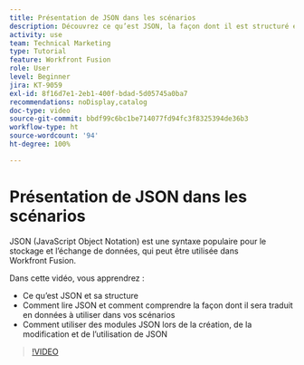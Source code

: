 ```yaml
---
title: Présentation de JSON dans les scénarios
description: Découvrez ce qu’est JSON, la façon dont il est structuré et comment il sera traduit en données à utiliser dans vos scénarios dans  [!DNL Adobe Workfront Fusion].
activity: use
team: Technical Marketing
type: Tutorial
feature: Workfront Fusion
role: User
level: Beginner
jira: KT-9059
exl-id: 8f16d7e1-2eb1-400f-bdad-5d05745a0ba7
recommendations: noDisplay,catalog
doc-type: video
source-git-commit: bbdf99c6bc1be714077fd94fc3f8325394de36b3
workflow-type: ht
source-wordcount: '94'
ht-degree: 100%

---
```


# Présentation de JSON dans les scénarios

JSON (JavaScript Object Notation) est une syntaxe populaire pour le stockage et l’échange de données, qui peut être utilisée dans Workfront Fusion.

Dans cette vidéo, vous apprendrez :

* Ce qu’est JSON et sa structure
* Comment lire JSON et comment comprendre la façon dont il sera traduit en données à utiliser dans vos scénarios
* Comment utiliser des modules JSON lors de la création, de la modification et de l’utilisation de JSON

>[!VIDEO](https://video.tv.adobe.com/v/335300/?quality=12&learn=on&enablevpops=1)
